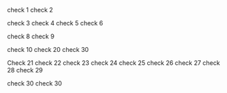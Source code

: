 check 1
check 2


check 3
check 4
check 5
check 6

check 8
check 9

check 10
check 20
check 30

Check 21
check 22
check 23
check 24
check 25
check 26
check 27
check 28
check 29

check 30
check 30
